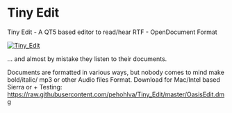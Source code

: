 # Tiny Edit
Tiny Edit - A QT5 based editor to read/hear RTF - OpenDocument Format


[![Tiny_Edit](http://img.youtube.com/vi/hJDvKud8RWs/0.jpg)](http://www.youtube.com/watch?v=hJDvKud8RWs)


... and almost by mistake they listen to their documents.

Documents are formatted in various ways, but nobody comes to mind make bold/italic/ mp3 or other Audio files Format.
Download for Mac/Intel based Sierra or + Testing: https://raw.githubusercontent.com/pehohlva/Tiny_Edit/master/OasisEdit.dmg


